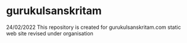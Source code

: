 # gurukulsanskritam
24/02/2022
This repository is created for gurukulsanskritam.com static web site revised under organisation 
